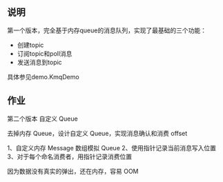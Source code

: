 ## 说明

第一个版本，完全基于内存queue的消息队列，实现了最基础的三个功能：

- 创建topic
- 订阅topic和poll消息
- 发送消息到topic

具体参见demo.KmqDemo

## 作业 

第二个版本 自定义 Queue

去掉内存 Queue，设计自定义 Queue，实现消息确认和消费 offset

1、自定义内存 Message 数组模拟 Queue
2、使用指针记录当前消息写入位置
3、对于每个命名消费者，用指针记录消费位置

因为数据没有真实的弹出，还在内存，容易 OOM